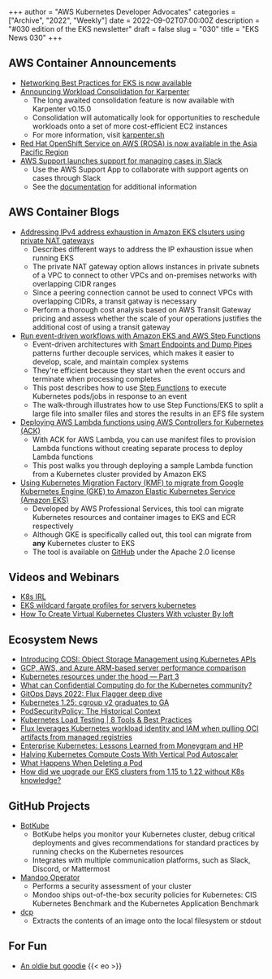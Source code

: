 +++
author = "AWS Kubernetes Developer Advocates"
categories = ["Archive", "2022", "Weekly"]
date = 2022-09-02T07:00:00Z
description = "#030 edition of the EKS newsletter"
draft = false
slug = "030"
title = "EKS News 030"
+++
## AWS Container Announcements

* [Networking Best Practices for EKS is now available](https://aws.github.io/aws-eks-best-practices/networking/index/)
* [Announcing Workload Consolidation for Karpenter](https://aws.amazon.com/about-aws/whats-new/2022/08/workload-consolidation-karpenter/)
  * The long awaited consolidation feature is now available with Karpenter v0.15.0
  * Consolidation will automatically look for opportunities to reschedule workloads onto a set of more cost-efficient EC2 instances
  * For more information, visit [karpenter.sh](karpenter.sh)
* [Red Hat OpenShift Service on AWS (ROSA) is now available in the Asia Pacific Region](https://aws.amazon.com/about-aws/whats-new/2022/08/red-hat-openshift-service-aws-rosa-available-asia-pacific-jakarta-region/)
* [AWS Support launches support for managing cases in Slack](https://aws.amazon.com/about-aws/whats-new/2022/08/aws-support-launches-managing-cases-slack/)
  * Use the AWS Support App to collaborate with support agents on cases through Slack
  * See the [documentation](https://docs.aws.amazon.com/awssupport/latest/user/aws-support-app-for-slack.html) for additional information

## AWS Container Blogs

* [Addressing IPv4 address exhaustion in Amazon EKS clsuters using private NAT gateways](https://aws.amazon.com/blogs/containers/addressing-ipv4-address-exhaustion-in-amazon-eks-clusters-using-private-nat-gateways/)
  * Describes different ways to address the IP exhaustion issue when running EKS
  * The private NAT gateway option allows instances in private subnets of a VPC to connect to other VPCs and on-premises networks with overlapping CIDR ranges
  * Since a peering connection cannot be used to connect VPCs with overlapping CIDRs, a transit gatway is necessary
  * Perform a thorough cost analysis based on AWS Transit Gateway pricing and assess whether the scale of your operations justifies the additional cost of using a transit gateway
* [Run event-driven workflows with Amazon EKS and AWS Step Functions](https://aws.amazon.com/blogs/containers/run-event-driven-workflows-with-amazon-eks-and-aws-step-functions/)
  * Event-driven architectures with [Smart Endpoints and Dump Pipes](https://docs.aws.amazon.com/whitepapers/latest/running-containerized-microservices/smart-endpoints-and-dumb-pipes.html) patterns further decouple services, which makes it easier to develop, scale, and maintain complex systems
  * They're efficient because they start when the event occurs and terminate when processing completes
  * This post describes how to use [Step Functions](https://aws.amazon.com/step-functions/?step-functions.sort-by=item.additionalFields.postDateTime&step-functions.sort-order=desc) to execute Kubernetes pods/jobs in response to an event
  * The walk-through illustrates how to use Step Functions/EKS to split a large file into smaller files and stores the results in an EFS file system
* [Deploying AWS Lambda functions using AWS Controllers for Kubernetes (ACK)](https://aws.amazon.com/blogs/compute/deploying-aws-lambda-functions-using-aws-controllers-for-kubernetes-ack/)
  * With ACK for AWS Lambda, you can use manifest files to provision Lambda functions without creating separate process to deploy Lambda functions
  * This post walks you through deploying a sample Lambda function from a Kubernetes cluster provided by Amazon EKS
* [Using Kubernetes Migration Factory (KMF) to migrate from Google Kubernetes Engine (GKE) to Amazon Elastic Kubernetes Service (Amazon EKS)](https://aws.amazon.com/blogs/opensource/using-kubernetes-migration-factory-kmf-to-migrate-from-google-kubernetes-engine-gke-to-amazon-elastic-kubernetes-service-amazon-eks/)
  * Developed by AWS Professional Services, this tool can migrate Kubernetes resources and container images to EKS and ECR respectively
  * Although GKE is specifically called out, this tool can migrate from **any** Kubernetes cluster to EKS
  * The tool is available on [GitHub](https://github.com/awslabs/aws-kubernetes-migration-factory) under the Apache 2.0 license

## Videos and Webinars

* [K8s IRL](https://www.youtube.com/shorts/aB0zE-gzgkY)
* [EKS wildcard fargate profiles for servers kubernetes](https://www.youtube.com/shorts/0AEGKX6GGeU)
* [How To Create Virtual Kubernetes Clusters With vcluster By loft](https://www.youtube.com/watch?v=JqBjpvp268Y)

## Ecosystem News

* [Introducing COSI: Object Storage Management using Kubernetes APIs](https://kubernetes.io/blog/2022/09/02/cosi-kubernetes-object-storage-management/)
* [GCP, AWS, and Azure ARM-based server performance comparison](https://apisix.apache.org/blog/2022/08/12/arm-performance-google-aws-azure-with-apisix/)
* [Kubernetes resources under the hood — Part 3](https://shonlevran.medium.com/kubernetes-resources-under-the-hood-part-3-6ee7d6015965)
* [What can Confidential Computing do for the Kubernetes community?](https://www.cncf.io/blog/2022/08/31/what-can-confidential-computing-do-for-the-kubernetes-community/)
* [GitOps Days 2022: Flux Flagger deep dive](https://www.cncf.io/blog/2022/08/30/gitops-days-2022-flux-flagger-deep-dive/)
* [Kubernetes 1.25: cgroup v2 graduates to GA](https://kubernetes.io/blog/2022/08/31/cgroupv2-ga-1-25/)
* [PodSecurityPolicy: The Historical Context](https://kubernetes.io/blog/2022/08/23/podsecuritypolicy-the-historical-context/)
* [Kubernetes Load Testing | 8 Tools & Best Practices](https://www.containiq.com/post/kubernetes-load-testing)
* [Flux leverages Kubernetes workload identity and IAM when pulling OCI artifacts from managed registries](https://twitter.com/stefanprodan/status/1564999901657894912?s=20&t=ZIPanS2c3O9pM4HAl3zl_g)
* [Enterprise Kubernetes: Lessons Learned from Moneygram and HP](https://thenewstack.io/enterprise-kubernetes-lessons-learned-from-moneygram-and-hp)
* [Halving Kubernetes Compute Costs With Vertical Pod Autoscaler](https://medium.com/compass-true-north/halving-kubernetes-compute-costs-with-vertical-pod-autoscaler-df658c043301)
* [What Happens When Deleting a Pod](https://medium.com/@meng.yan/what-happens-when-deleting-a-pod-d1219c7e1b53)
* [How did we upgrade our EKS clusters from 1.15 to 1.22 without K8s knowledge?](https://medium.com/scout24-engineering/how-did-we-upgrade-our-eks-clusters-from-1-15-to-1-22-without-k8s-knowledge-2c96c1a94cc1)

## GitHub Projects

* [BotKube](https://github.com/kubeshop/botkube)
  * BotKube helps you monitor your Kubernetes cluster, debug critical deployments and gives recommendations for standard practices by running checks on the Kubernetes resources
  * Integrates with multiple communication platforms, such as Slack, Discord, or Mattermost
* [Mandoo Operator](https://github.com/mondoohq/mondoo-operator)
  * Performs a security assessment of your cluster
  * Mondoo ships out-of-the-box security policies for Kubernetes: CIS Kubernetes Benchmark and the Kubernetes Application Benchmark
* [dcp](https://github.com/exdx/dcp)
  * Extracts the contents of an image onto the local filesystem or stdout

## For Fun

* [An oldie but goodie](https://i.redd.it/8v9fopt6wlx31.jpg)
{{< eo >}}

